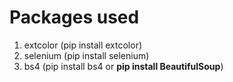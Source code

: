 # Packages used
1. extcolor (pip install extcolor)
2. selenium (pip install selenium)
3. bs4 (pip install bs4 or  **pip install BeautifulSoup**)
